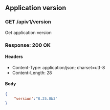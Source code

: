 ## Application version

### GET /apiv1/version

Get application version

### Response: 200 OK

#### Headers

* Content-Type: application/json; charset=utf-8
* Content-Length: 28

#### Body

```json
{
    "version":"0.25.0b3"
}
```

